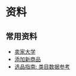 # 资料
## 常用资料
- [卖家大学](https://sellercentral-japan.amazon.com/learn/?ref_=su_video_page_header)
- [添加新商品](https://sellercentral-japan.amazon.com/product-search?ref=xx_myiadprd_cont_myimain&mons_sel_dir_mcid=amzn1.merchant.d.ABEQ2MITLTSW2DTYSJI66QOYK5HQ&mons_sel_mkid=A1VC38T7YXB528&mons_sel_dir_paid=amzn1.pa.d.AD5IC5HENYGUPWVOCSAAAT66KFVA&ignore_selection_changed=true)
- [选品指南: 类目数据参考](https://sellercentral-japan.amazon.com/selection/new-products)

